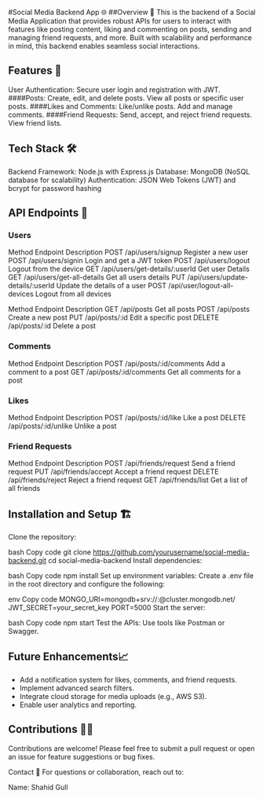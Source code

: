 #Social Media Backend App 🌐
##Overview 📖
This is the backend of a Social Media Application that provides robust APIs for users to interact with features like posting content, liking and commenting on posts, sending and managing friend requests, and more. Built with scalability and performance in mind, this backend enables seamless social interactions.

## Features 🚀

User Authentication: Secure user login and registration with JWT.
####Posts:
Create, edit, and delete posts.
View all posts or specific user posts.
####Likes and Comments:
Like/unlike posts.
Add and manage comments.
####Friend Requests:
Send, accept, and reject friend requests.
View friend lists.

<!-- Notifications: Real-time notifications for likes, comments, and friend requests.
Search and Discover:
Search for users by username.
Discover public posts. -->

## Tech Stack 🛠️

Backend Framework: Node.js with Express.js
Database: MongoDB (NoSQL database for scalability)
Authentication: JSON Web Tokens (JWT) and bcrypt for password hashing

## API Endpoints 📜

### Users

Method Endpoint Description
POST /api/users/signup Register a new user
POST /api/users/signin Login and get a JWT token
POST /api/users/logout Logout from the device
GET /api/users/get-details/:userId Get user Details
GET /api/users/get-all-details Get all users details
PUT /api/users/update-details/:userId Update the details of a user
POST /api/user/logout-all-devices Logout from all devices

Method Endpoint Description
GET /api/posts Get all posts
POST /api/posts Create a new post
PUT /api/posts/:id Edit a specific post
DELETE /api/posts/:id Delete a post

### Comments

Method Endpoint Description
POST /api/posts/:id/comments Add a comment to a post
GET /api/posts/:id/comments Get all comments for a post

### Likes

Method Endpoint Description
POST /api/posts/:id/like Like a post
DELETE /api/posts/:id/unlike Unlike a post

### Friend Requests

Method Endpoint Description
POST /api/friends/request Send a friend request
PUT /api/friends/accept Accept a friend request
DELETE /api/friends/reject Reject a friend request
GET /api/friends/list Get a list of all friends

## Installation and Setup 🏗️

Clone the repository:

bash
Copy code
git clone https://github.com/yourusername/social-media-backend.git
cd social-media-backend
Install dependencies:

bash
Copy code
npm install
Set up environment variables: Create a .env file in the root directory and configure the following:

env
Copy code
MONGO_URI=mongodb+srv://<username>:<password>@cluster.mongodb.net/<dbname>
JWT_SECRET=your_secret_key
PORT=5000
Start the server:

bash
Copy code
npm start
Test the APIs: Use tools like Postman or Swagger.

## Future Enhancements📈

<ul>
<li>Add a notification system for likes, comments, and friend requests.</li>
<li>Implement advanced search filters.</li>
<li>Integrate cloud storage for media uploads (e.g., AWS S3).</li>
<li>Enable user analytics and reporting.</li>
</ul>

## Contributions 👩‍💻

Contributions are welcome! Please feel free to submit a pull request or open an issue for feature suggestions or bug fixes.

Contact 📧
For questions or collaboration, reach out to:

Name: Shahid Gull

<!-- Email: your.email@example.com
GitHub: Your GitHub Profile -->
